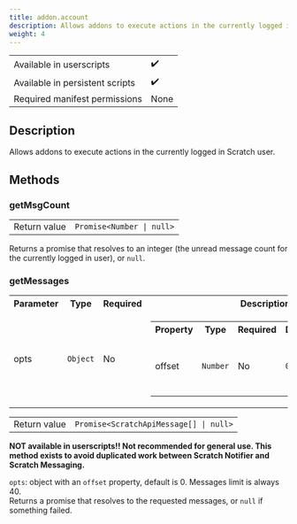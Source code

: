 ```yaml
---
title: addon.account
description: Allows addons to execute actions in the currently logged in Scratch user.
weight: 4
---
```


| | |
|-|-|
| Available in userscripts | ✔️ |
| Available in persistent scripts | ✔️ |
| Required manifest permissions | None |

## Description
Allows addons to execute actions in the currently logged in Scratch user.

## Methods
### getMsgCount
<table>
  <tr>
    <td>Return value</td>
    <td><code>Promise&lt;Number | null></code></td>
  </tr>
</table>

Returns a promise that resolves to an integer (the unread message count for the currently logged in user), or `null`.

### getMessages
<table>
  <tr>
    <th>Parameter</th>
    <th>Type</th>
    <th>Required</th>
    <th>Description</th>
  </tr>
  <tr>
    <td>opts</td>
    <td><code>Object</code></td>
    <td>No</td>
    <td>
      <table>
        <tr>
          <th>Property</th>
          <th>Type</th>
          <th>Required</th>
          <th>Default</th>
          <th>Description</th>
        </tr>
        <tr>
          <td>offset</td>
          <td><code>Number</code></td>
          <td>No</td>
          <td><code>0</code></td>
          <td>Offset to use when requesting to Scratch API.</td>
        </tr>
      </table>
    </td>
  </tr>
</table>

<table>
  <tr>
    <td>Return value</td>
    <td><code>Promise&lt;ScratchApiMessage[] | null></code></td>
  </tr>
</table>

**NOT available in userscripts!! Not recommended for general use. This method exists to avoid duplicated work between Scratch Notifier and Scratch Messaging.**  

`opts`: object with an `offset` property, default is 0. Messages limit is always 40.  
Returns a promise that resolves to the requested messages, or `null` if something failed.